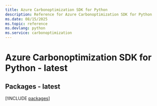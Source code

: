 ```yaml
---
title: Azure Carbonoptimization SDK for Python
description: Reference for Azure Carbonoptimization SDK for Python
ms.date: 08/15/2025
ms.topic: reference
ms.devlang: python
ms.service: carbonoptimization
---
```

# Azure Carbonoptimization SDK for Python - latest
## Packages - latest
[!INCLUDE [packages](carbonoptimization-index.md)]